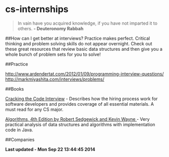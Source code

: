 cs-internships
=============

> In vain have you acquired knowledge, if you have not imparted it to others. **- Deuteronomy Rabbah**


##How can I get better at interviews?
Practice makes perfect. Critical thinking and problem solving skills do not appear overnight. Check out these great resources that review basic data structures and then give you a whole bunch of problem sets for you to solve!

##Practice

http://www.ardendertat.com/2012/01/09/programming-interview-questions/
http://markmiyashita.com/interviews/problems/


##Books

[Cracking the Code Interview](https://drive.google.com/file/d/0B6Y3-liwHuKGcmVFS1ZlSmV5ek0/edit?usp=sharing) - Describes how the hiring process work for software developers and provides coverage of all essential materials. A must read for any CS major.

[Algorithms, 4th Edition by Robert Sedgewick and Kevin Wayne ](https://drive.google.com/file/d/0B6Y3-liwHuKGUHl3TlVZUW50YUU/edit?usp=sharing) - Very practical analysis of data structures and algorithms with implementation code in Java.

##Companies

**Last updated - Mon Sep 22 13:44:45 2014**


